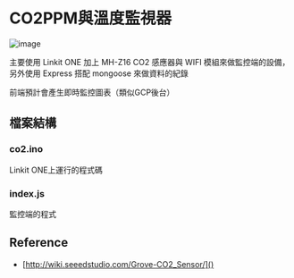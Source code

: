 # CO2PPM與溫度監視器




![image](https://imgur.com/a/hNKrNeG)




主要使用 Linkit ONE 加上 MH-Z16 CO2 感應器與 WIFI 模組來做監控端的設備，另外使用 Express 搭配 mongoose 來做資料的紀錄

前端預計會產生即時監控圖表（類似GCP後台）

## 檔案結構

### co2.ino
Linkit ONE上運行的程式碼

### index.js
監控端的程式


## Reference

* [http://wiki.seeedstudio.com/Grove-CO2_Sensor/]()
